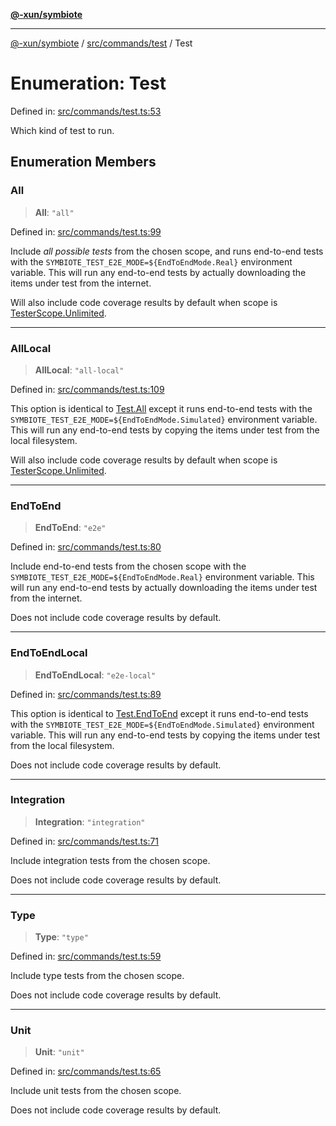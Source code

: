 [**@-xun/symbiote**](../../../../README.md)

***

[@-xun/symbiote](../../../../README.md) / [src/commands/test](../README.md) / Test

# Enumeration: Test

Defined in: [src/commands/test.ts:53](https://github.com/Xunnamius/symbiote/blob/ff83c030b043e6b14171cac5526d31c5c826c51f/src/commands/test.ts#L53)

Which kind of test to run.

## Enumeration Members

### All

> **All**: `"all"`

Defined in: [src/commands/test.ts:99](https://github.com/Xunnamius/symbiote/blob/ff83c030b043e6b14171cac5526d31c5c826c51f/src/commands/test.ts#L99)

Include _all possible tests_ from the chosen scope, and runs end-to-end
tests with the `SYMBIOTE_TEST_E2E_MODE=${EndToEndMode.Real}` environment
variable. This will run any end-to-end tests by actually downloading the
items under test from the internet.

Will also include code coverage results by default when scope is
[TesterScope.Unlimited](../../../configure/enumerations/DefaultGlobalScope.md#unlimited).

***

### AllLocal

> **AllLocal**: `"all-local"`

Defined in: [src/commands/test.ts:109](https://github.com/Xunnamius/symbiote/blob/ff83c030b043e6b14171cac5526d31c5c826c51f/src/commands/test.ts#L109)

This option is identical to [Test.All](#all) except it runs end-to-end
tests with the `SYMBIOTE_TEST_E2E_MODE=${EndToEndMode.Simulated}`
environment variable. This will run any end-to-end tests by copying the
items under test from the local filesystem.

Will also include code coverage results by default when scope is
[TesterScope.Unlimited](../../../configure/enumerations/DefaultGlobalScope.md#unlimited).

***

### EndToEnd

> **EndToEnd**: `"e2e"`

Defined in: [src/commands/test.ts:80](https://github.com/Xunnamius/symbiote/blob/ff83c030b043e6b14171cac5526d31c5c826c51f/src/commands/test.ts#L80)

Include end-to-end tests from the chosen scope with the
`SYMBIOTE_TEST_E2E_MODE=${EndToEndMode.Real}` environment variable. This
will run any end-to-end tests by actually downloading the items under test
from the internet.

Does not include code coverage results by default.

***

### EndToEndLocal

> **EndToEndLocal**: `"e2e-local"`

Defined in: [src/commands/test.ts:89](https://github.com/Xunnamius/symbiote/blob/ff83c030b043e6b14171cac5526d31c5c826c51f/src/commands/test.ts#L89)

This option is identical to [Test.EndToEnd](#endtoend) except it runs end-to-end
tests with the `SYMBIOTE_TEST_E2E_MODE=${EndToEndMode.Simulated}`
environment variable. This will run any end-to-end tests by copying the
items under test from the local filesystem.

Does not include code coverage results by default.

***

### Integration

> **Integration**: `"integration"`

Defined in: [src/commands/test.ts:71](https://github.com/Xunnamius/symbiote/blob/ff83c030b043e6b14171cac5526d31c5c826c51f/src/commands/test.ts#L71)

Include integration tests from the chosen scope.

Does not include code coverage results by default.

***

### Type

> **Type**: `"type"`

Defined in: [src/commands/test.ts:59](https://github.com/Xunnamius/symbiote/blob/ff83c030b043e6b14171cac5526d31c5c826c51f/src/commands/test.ts#L59)

Include type tests from the chosen scope.

Does not include code coverage results by default.

***

### Unit

> **Unit**: `"unit"`

Defined in: [src/commands/test.ts:65](https://github.com/Xunnamius/symbiote/blob/ff83c030b043e6b14171cac5526d31c5c826c51f/src/commands/test.ts#L65)

Include unit tests from the chosen scope.

Does not include code coverage results by default.
